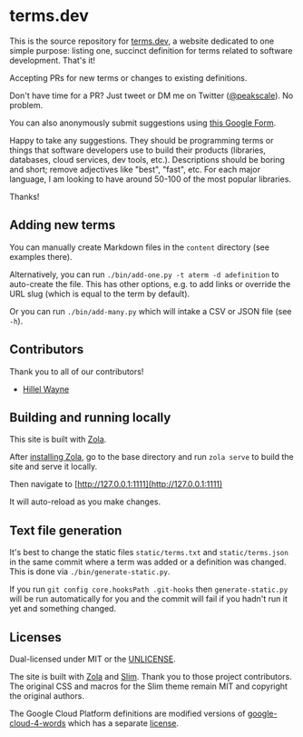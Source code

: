 # terms.dev

This is the source repository for [terms.dev](https://terms.dev), a website dedicated
to one simple purpose: listing one, succinct definition for terms related to software
development. That's it!

Accepting PRs for new terms or changes to existing definitions.

Don't have time for a PR? Just tweet or DM me on Twitter 
([@peakscale](https://twitter.com/peakscale)). No problem.

You can also anonymously submit suggestions using [this Google Form](https://docs.google.com/forms/d/e/1FAIpQLSfieuAJJIg0uTc3GgowKBH74m6X2G7UiklBH0DfXjapsvY67w/viewform).

Happy to take any suggestions. They should be programming terms or things that software
developers use to build their products (libraries, databases, cloud services, dev tools,
etc.). Descriptions should be boring and short; remove adjectives like "best", "fast",
etc. For each major language, I am looking to have around 50-100 of the most popular
libraries.

Thanks!

## Adding new terms

You can manually create Markdown files in the `content` directory (see examples there).

Alternatively, you can run `./bin/add-one.py -t aterm -d adefinition` to auto-create
the file. This has other options, e.g. to add links or override the URL slug (which is
equal to the term by default).

Or you can run `./bin/add-many.py` which will intake a CSV or JSON file (see `-h`).

## Contributors

Thank you to all of our contributors!

* [Hillel Wayne](https://hillelwayne.com/)

## Building and running locally

This site is built with [Zola](https://www.getzola.org/).

After [installing Zola](https://www.getzola.org/documentation/getting-started/installation/),
go to the base directory and run `zola serve` to build the site and serve it locally.

Then navigate to [http://127.0.0.1:1111](http://127.0.0.1:1111)

It will auto-reload as you make changes.

## Text file generation

It's best to change the static files `static/terms.txt` and `static/terms.json` in the same
commit where a term was added or a definition was changed.
This is done via `./bin/generate-static.py`.

If you run `git config core.hooksPath .git-hooks` then `generate-static.py` will be run
automatically for you and the commit will fail if you hadn't run it yet and something changed.

## Licenses

Dual-licensed under MIT or the [UNLICENSE](https://unlicense.org).

The site is built with [Zola](https://getzola.org) and [Slim](https://github.com/jameshclrk/zola-slim).
Thank you to those project contributors. The original CSS and macros for the Slim theme
remain MIT and copyright the original authors.

The Google Cloud Platform definitions are modified versions of 
[google-cloud-4-words](https://github.com/gregsramblings/google-cloud-4-words) which has a
separate [license](https://github.com/gregsramblings/google-cloud-4-words/blob/master/LICENSE).
